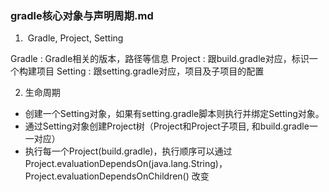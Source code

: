 ### gradle核心对象与声明周期.md

1.  Gradle, Project, Setting

Gradle : Gradle相关的版本，路径等信息
Project : 跟build.gradle对应，标识一个构建项目
Setting : 跟setting.gradle对应，项目及子项目的配置

2. 生命周期
- 创建一个Setting对象，如果有setting.gradle脚本则执行并绑定Setting对象。
- 通过Setting对象创建Project树（Project和Project子项目, 和build.gradle一一对应）
- 执行每一个Project(build.gradle)，执行顺序可以通过Project.evaluationDependsOn(java.lang.String)，Project.evaluationDependsOnChildren() 改变
